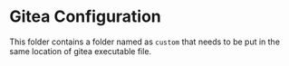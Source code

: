 # Gitea Configuration

This folder contains a folder named as `custom` that needs to be put in the same location of gitea executable file.